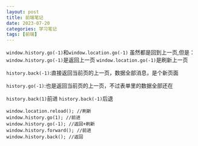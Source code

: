 ```yaml
---
layout: post
title: 前端笔记
date: 2023-07-20
categories: 学习笔记
tags: [前端]
---  
```

`window.history.go(-1)`和`window.location.go(-1)` 虽然都是回到上一页,但是：  
`window.history.go(-1)`是返回上一页
`window.location.go(-1)`是刷新上一页

`history.back(-1)`:直接返回当前页的上一页，数据全部消息，是个新页面

`history.go(-1)`:也是返回当前页的上一页，不过表单里的数据全部还在

`history.back(1)`前进
`history.back(-1)`后退

```
window.location.reload(); //刷新
window.history.go(1); //前进
window.history.go(-1); //返回+刷新
window.history.forward(); //前进
window.history.back(); //返回
```

